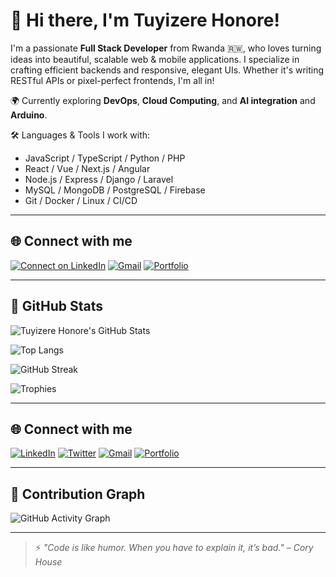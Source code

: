 # 👋 Hi there, I'm Tuyizere Honore!

I'm a passionate **Full Stack Developer** from Rwanda 🇷🇼, who loves turning ideas into beautiful, scalable web & mobile applications. I specialize in crafting efficient backends and responsive, elegant UIs. Whether it's writing RESTful APIs or pixel-perfect frontends, I'm all in!

🌍 Currently exploring **DevOps**, **Cloud Computing**, and **AI integration** and **Arduino**.

🛠️ Languages & Tools I work with:
- JavaScript / TypeScript / Python / PHP
- React / Vue / Next.js / Angular
- Node.js / Express / Django / Laravel
- MySQL / MongoDB / PostgreSQL / Firebase
- Git / Docker / Linux / CI/CD

---

## 🌐 Connect with me
[![Connect on LinkedIn](https://img.shields.io/badge/🔗%20LinkedIn-Tuyizere%20Honore-blue?style=for-the-badge&logo=linkedin)](https://www.linkedin.com/in/tuyizere-honore-a456b933b/)
[![Gmail](https://img.shields.io/badge/Gmail-D14836?style=for-the-badge&logo=gmail&logoColor=white)](mailto:beastbit918@gmail.com)
[![Portfolio](https://img.shields.io/badge/Portfolio-000000?style=for-the-badge&logo=About.me&logoColor=white)](https://tuyizerehonore.vercel.app/)

---

## 🚀 GitHub Stats

![Tuyizere Honore's GitHub Stats](https://github-readme-stats.vercel.app/api?username=TuyizereHonore&show_icons=true&theme=tokyonight&count_private=true&hide_title=true)

![Top Langs](https://github-readme-stats.vercel.app/api/top-langs/?username=TuyizereHonore&layout=compact&theme=tokyonight)

![GitHub Streak](https://streak-stats.demolab.com?user=TuyizereHonore&theme=tokyonight)

![Trophies](https://github-profile-trophy.vercel.app/?username=TuyizereHonore&theme=tokyonight&row=1&column=7)

---

## 🌐 Connect with me

[![LinkedIn](https://img.shields.io/badge/LinkedIn-%230077B5.svg?&style=for-the-badge&logo=linkedin&logoColor=white)](https://www.linkedin.com/in/TuyizereHonore/)
[![Twitter](https://img.shields.io/badge/Twitter-%231DA1F2.svg?&style=for-the-badge&logo=twitter&logoColor=white)](https://twitter.com/TuyizereHonore)
[![Gmail](https://img.shields.io/badge/Gmail-D14836?style=for-the-badge&logo=gmail&logoColor=white)](mailto:tuyizerehonore@gmail.com)
[![Portfolio](https://img.shields.io/badge/Portfolio-000000?style=for-the-badge&logo=About.me&logoColor=white)](https://your-portfolio-link.com)

---

## 🐍 Contribution Graph

![GitHub Activity Graph](https://github-readme-activity-graph.vercel.app/graph?username=TuyizereHonore&theme=tokyo-night)

---

> ⚡ *"Code is like humor. When you have to explain it, it’s bad." – Cory House*

